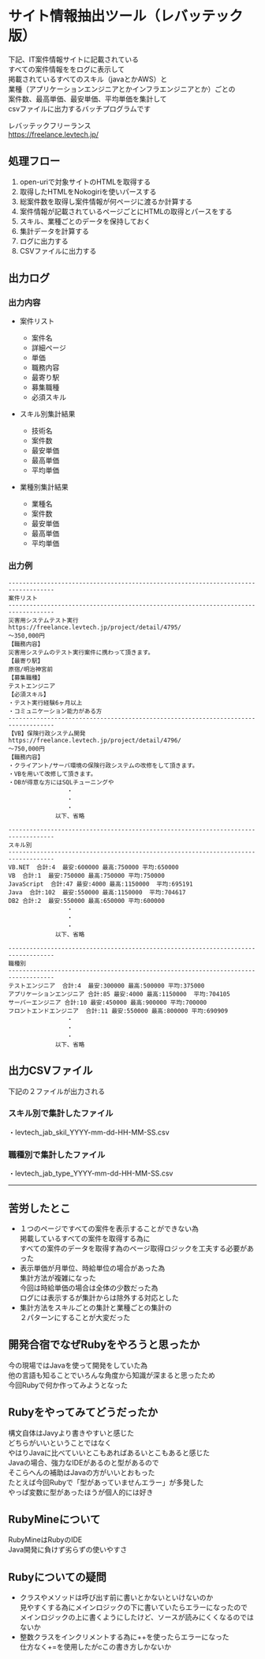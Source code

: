 # サイト情報抽出ツール（レバッテック版）

下記、IT案件情報サイトに記載されている  
すべての案件情報ををログに表示して  
掲載されているすべてのスキル（javaとかAWS）と  
業種（アプリケーションエンジニアとかインフラエンジニアとか）ごとの  
案件数、最高単価、最安単価、平均単価を集計して  
csvファイルに出力するバッチプログラムです

レバッテックフリーランス  
https://freelance.levtech.jp/

## 処理フロー

1. open-uriで対象サイトのHTMLを取得する
1. 取得したHTMLをNokogiriを使いパースする
1. 総案件数を取得し案件情報が何ページに渡るか計算する
1. 案件情報が記載されているページごとにHTMLの取得とパースをする
1. スキル、業種ごとのデータを保持しておく
1. 集計データを計算する
1. ログに出力する
1. CSVファイルに出力する

## 出力ログ

### 出力内容

- 案件リスト
  - 案件名
  - 詳細ページ
  - 単価
  - 職務内容
  - 最寄り駅
  - 募集職種
  - 必須スキル
  
- スキル別集計結果
  - 技術名
  - 案件数
  - 最安単価
  - 最高単価
  - 平均単価
  
- 業種別集計結果
  - 業種名
  - 案件数
  - 最安単価
  - 最高単価
  - 平均単価

### 出力例
```
-----------------------------------------------------------------------------------
案件リスト
-----------------------------------------------------------------------------------
災害用システムテスト実行
https://freelance.levtech.jp/project/detail/4795/
～350,000円
【職務内容】
災害用システムのテスト実行案件に携わって頂きます。
【最寄り駅】
原宿/明治神宮前
【募集職種】
テストエンジニア
【必須スキル】
・テスト実行経験6ヶ月以上
・コミュニケーション能力がある方
-----------------------------------------------------------------------------------
【VB】保険行政システム開発
https://freelance.levtech.jp/project/detail/4796/
～750,000円
【職務内容】
・クライアント/サーバ環境の保険行政システムの改修をして頂きます。
・VBを用いて改修して頂きます。
・DBが得意な方にはSQLチューニングや
　　　　　　　　　　・
　　　　　　　　　　・
　　　　　　　　　　・
　　　　　　　　以下、省略

-----------------------------------------------------------------------------------
スキル別
-----------------------------------------------------------------------------------
VB.NET  合計:4  最安:600000 最高:750000 平均:650000
VB  合計:1  最安:750000 最高:750000 平均:750000
JavaScript  合計:47 最安:4000 最高:1150000  平均:695191
Java  合計:102  最安:550000 最高:1150000  平均:704617
DB2 合計:2  最安:550000 最高:650000 平均:600000
　　　　　　　　　　・
　　　　　　　　　　・
　　　　　　　　　　・
　　　　　　　　以下、省略

-----------------------------------------------------------------------------------
職種別
-----------------------------------------------------------------------------------
テストエンジニア  合計:4  最安:300000 最高:500000 平均:375000
アプリケーションエンジニア 合計:85 最安:4000 最高:1150000  平均:704105
サーバーエンジニア 合計:10 最安:450000 最高:900000 平均:700000
フロントエンドエンジニア  合計:11 最安:550000 最高:800000 平均:690909
　　　　　　　　　　・
　　　　　　　　　　・
　　　　　　　　　　・
　　　　　　　　以下、省略
```


## 出力CSVファイル

下記の２ファイルが出力される
### スキル別で集計したファイル
・levtech_jab_skil_YYYY-mm-dd-HH-MM-SS.csv
### 職種別で集計したファイル
・levtech_jab_type_YYYY-mm-dd-HH-MM-SS.csv


---

## 苦労したとこ
- １つのページですべての案件を表示することができない為  
掲載しているすべての案件を取得する為に  
すべての案件のデータを取得す為のページ取得ロジックを工夫する必要があった  
- 表示単価が月単位、時給単位の場合があった為  
集計方法が複雑になった  
今回は時給単価の場合は全体の少数だった為  
ログには表示するが集計からは除外する対応とした  
- 集計方法をスキルごとの集計と業種ごとの集計の  
２パターンにすることが大変だった

## 開発合宿でなぜRubyをやろうと思ったか
今の現場ではJavaを使って開発をしていた為  
他の言語も知ることでいろんな角度から知識が深まると思ったため  
今回Rubyで何か作ってみようとなった  


## Rubyをやってみてどうだったか
構文自体はJavyより書きやすいと感じた  
どちらがいいということではなく  
やはりJavaに比べていいとこもあればあるいとこもあると感じた  
Javaの場合、強力なIDEがあるのと型があるので  
そこらへんの補助はJavaの方がいいとおもった  
たとえば今回Rubyで「型があっていませんエラー」が多発した  
やっぱ変数に型があったほうが個人的には好き

## RubyMineについて
RubyMineはRubyのIDE  
Java開発に負けず劣らずの使いやすさ  

## Rubyについての疑問
- クラスやメソッドは呼び出す前に書いとかないといけないのか  
見やすくする為にメインロジックの下に書いていたらエラーになったので  
メインロジックの上に書くようにしたけど、ソースが読みにくくなるのではないか  
- 整数クラスをインクリメントする為に++を使ったらエラーになった  
仕方なく+=を使用したがcこの書き方しかないか  


